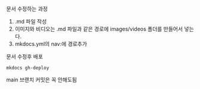 문서 수정하는 과정
1. \.md 파일 작성
2. 이미지와 비디오는 .md 파일과 같은 경로에 images/videos 폴더를 만들어서 넣는다.
3. mkdocs.yml의 nav:에 경로추가

문서 수정후 배포
```sheel
mkdocs gh-deploy
```

main 브랜치 커밋은 꼭 안해도됨